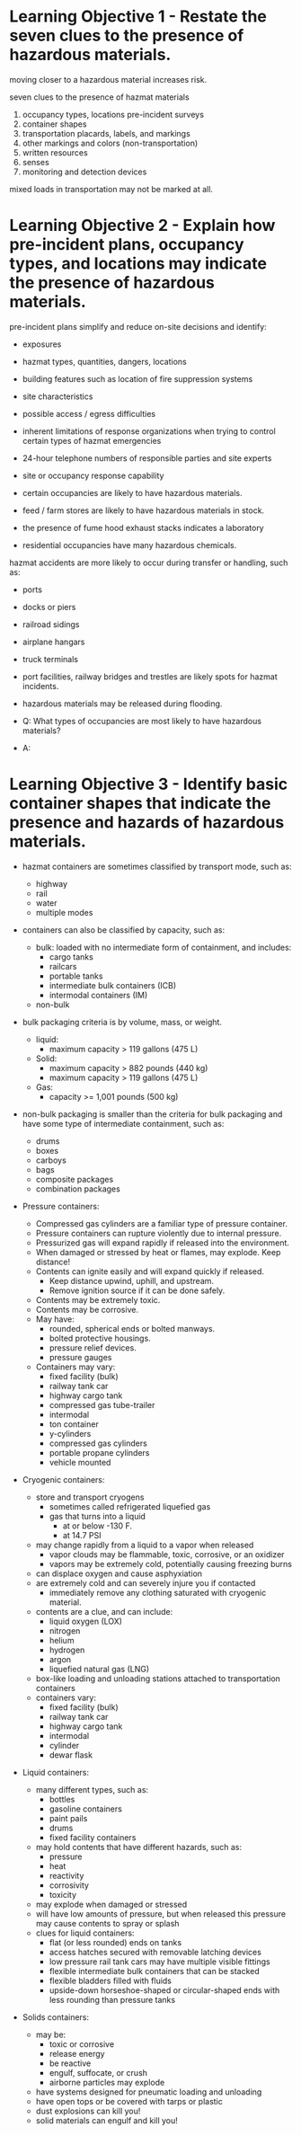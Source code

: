 # Learning Objective 1 - Restate the seven clues to the presence of hazardous materials.

moving closer to a hazardous material increases risk. 

seven clues to the presence of hazmat materials
1. occupancy types, locations pre-incident surveys 
2. container shapes
3. transportation placards, labels, and markings
4. other markings and colors (non-transportation)
5. written resources
6. senses
7. monitoring and detection devices

mixed loads in transportation may not be marked at all.

# Learning Objective 2 - Explain how pre-incident plans, occupancy types, and locations may indicate the presence of hazardous materials.

pre-incident plans simplify and reduce on-site decisions and identify:
* exposures
* hazmat types, quantities, dangers, locations
* building features such as location of fire suppression systems
* site characteristics
* possible access / egress difficulties
* inherent limitations of response organizations when trying to control certain types of hazmat emergencies
* 24-hour telephone numbers of responsible parties and site experts
* site or occupancy response capability

* certain occupancies are likely to have hazardous materials.
* feed / farm stores are likely to have hazardous materials in stock. 
* the presence of fume hood exhaust stacks indicates a laboratory
* residential occupancies have many hazardous chemicals.

hazmat accidents are more likely to occur during transfer or handling, such as:
* ports
* docks or piers
* railroad sidings
* airplane hangars
* truck terminals

* port facilities, railway bridges and trestles are likely spots for hazmat incidents.
* hazardous materials may be released during flooding.

* Q: What types of occupancies are most likely to have hazardous materials?
* A: 

# Learning Objective 3 - Identify basic container shapes that indicate the presence and hazards of hazardous materials.

* hazmat containers are sometimes classified by transport mode, such as:
  * highway
  * rail
  * water
  * multiple modes

* containers can also be classified by capacity, such as:
  * bulk: loaded with no intermediate form of containment, and includes:
    * cargo tanks
    * railcars
    * portable tanks
    * intermediate bulk containers (ICB)
    * intermodal containers (IM)
  * non-bulk


* bulk packaging criteria is by volume, mass, or weight.
  * liquid: 
    * maximum capacity > 119 gallons (475 L)
  * Solid: 
    * maximum capacity > 882 pounds (440 kg)
    * maximum capacity > 119 gallons (475 L)
  * Gas:
    * capacity >= 1,001 pounds (500 kg)

* non-bulk packaging is smaller than the criteria for bulk packaging and have some type of intermediate containment, such as:
  * drums
  * boxes
  * carboys
  * bags
  * composite packages
  * combination packages

* Pressure containers:
  * Compressed gas cylinders are a familiar type of pressure container. 
  * Pressure containers can rupture violently due to internal pressure. 
  * Pressurized gas will expand rapidly if released into the environment.
  * When damaged or stressed by heat or flames, may explode. Keep distance!
  * Contents can ignite easily and will expand quickly if released. 
    * Keep distance upwind, uphill, and upstream.
    * Remove ignition source if it can be done safely.
  * Contents may be extremely toxic.
  * Contents may be corrosive.
  * May have:
    * rounded, spherical ends or bolted manways.
    * bolted protective housings. 
    * pressure relief devices. 
    * pressure gauges
  * Containers may vary: 
    * fixed facility (bulk)
    * railway tank car
    * highway cargo tank
    * compressed gas tube-trailer
    * intermodal
    * ton container
    * y-cylinders
    * compressed gas cylinders
    * portable propane cylinders
    * vehicle mounted

* Cryogenic containers:
  * store and transport cryogens
    * sometimes called refrigerated liquefied gas
    * gas that turns into a liquid
      * at or below -130 F.
      * at 14.7 PSI
  * may change rapidly from a liquid to a vapor when released
    * vapor clouds may be flammable, toxic, corrosive, or an oxidizer 
    * vapors may be extremely cold, potentially causing freezing burns
  * can displace oxygen and cause asphyxiation 
  * are extremely cold and can severely injure you if contacted
    * immediately remove any clothing saturated with cryogenic material.
  * contents are a clue, and can include:
    * liquid oxygen (LOX)
    * nitrogen 
    * helium
    * hydrogen
    * argon
    * liquefied natural gas (LNG)
  * box-like loading and unloading stations attached to transportation containers
  * containers vary:
    * fixed facility (bulk)
    * railway tank car
    * highway cargo tank
    * intermodal
    * cylinder
    * dewar flask

* Liquid containers:
  * many different types, such as:
    * bottles
    * gasoline containers
    * paint pails
    * drums
    * fixed facility containers
  * may hold contents that have different hazards, such as:
    * pressure
    * heat
    * reactivity
    * corrosivity
    * toxicity
  * may explode when damaged or stressed
  * will have low amounts of pressure, but when released this pressure may cause contents to spray or splash
  * clues for liquid containers:
    * flat (or less rounded) ends on tanks
    * access hatches secured with removable latching devices
    * low pressure rail tank cars may have multiple visible fittings
    * flexible intermediate bulk containers that can be stacked
    * flexible bladders filled with fluids
    * upside-down horseshoe-shaped or circular-shaped ends with less rounding than pressure tanks

* Solids containers:
  * may be:
    * toxic or corrosive
    * release energy
    * be reactive
    * engulf, suffocate, or crush
    * airborne particles may explode
  * have systems designed for pneumatic loading and unloading
  * have open tops or be covered with tarps or plastic
  * dust explosions can kill you!
  * solid materials can engulf and kill you!